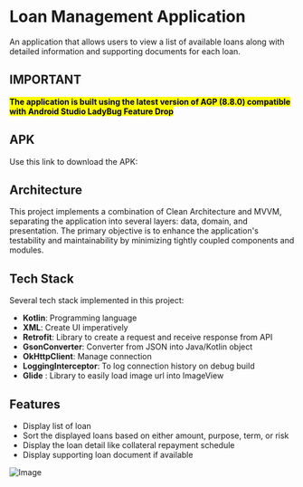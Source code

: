 # Loan Management Application
An application that allows users to view a list of available loans along with detailed information and supporting documents for each loan.

## IMPORTANT
<mark>**The application is built using the latest version of AGP (8.8.0) compatible with Android Studio LadyBug Feature Drop**</mark>

## APK
Use this link to download the APK: 

## Architecture
This project implements a combination of Clean Architecture and MVVM, separating the application into several layers: data, domain, and presentation. The primary objective is to enhance the application's testability and maintainability by minimizing tightly coupled components and modules.

## Tech Stack
Several tech stack implemented in this project:
- **Kotlin**: Programming language
- **XML**: Create UI imperatively
- **Retrofit**: Library to create a request and receive response from API
- **GsonConverter**: Converter from JSON into Java/Kotlin object
- **OkHttpClient**: Manage connection
- **LoggingInterceptor**: To log connection history on debug build
- **Glide** : Library to easily load image url into ImageView

## Features
- Display list of loan
- Sort the displayed loans based on either amount, purpose, term, or risk
- Display the loan detail like collateral repayment schedule
- Display supporting loan document if available
  
![Image](https://github.com/user-attachments/assets/4ed3b86b-1b15-4cc0-af95-044801512021)

